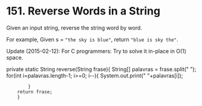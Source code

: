 # 151. Reverse Words in a String

Given an input string, reverse the string word by word.

For example,
Given s = `"the sky is blue"`,
return `"blue is sky the"`.

Update (2015-02-12):
For C programmers: Try to solve it in-place in O(1) space.
 
  private static String reverse(String frase){
		 String[] palavras = frase.split(" ");
		 for(int i=palavras.length-1; i>=0; i--){
			System.out.print(" "+palavras[i]);
			
	        }
		return frase;
	    }	